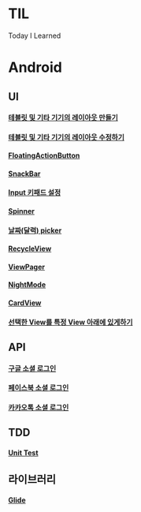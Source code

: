 # TIL
Today I Learned

# Android
## UI
#### [테블릿 및 기타 기기의 레이아웃 만들기](https://github.com/jkey20/TIL/blob/master/Android%20Developer%20Fundamentals%20Course/2020_02_03.md#%EA%B0%80%EB%A1%9C%EB%B0%A9%ED%96%A5%EC%9D%98-%EB%A0%88%EC%9D%B4%EC%95%84%EC%9B%83-%EB%B3%80%ED%98%95-%EB%A7%8C%EB%93%A4%EA%B8%B0)

#### [테블릿 및 기타 기기의 레이아웃 수정하기](https://github.com/jkey20/TIL/blob/master/Android%20Developer%20Fundamentals%20Course/2020_02_08.md#android-fundamentals-053-adaptive-layouts)

#### [FloatingActionButton](https://github.com/jkey20/TIL/blob/master/Android%20Developer%20Fundamentals%20Course/2020_02_07.md#floatingactionbutton-%EB%B3%80%EA%B2%BD)


#### [SnackBar](https://github.com/jkey20/TIL/blob/master/Android%20Developer%20Fundamentals%20Course/2020_02_07.md#snackbar)

#### [Input 키패드 설정](https://github.com/jkey20/TIL/blob/master/Android%20Developer%20Fundamentals%20Course/2020_02_07.md#android-fundamentals-042-input-controls)

#### [Spinner](https://github.com/jkey20/TIL/blob/master/Android%20Developer%20Fundamentals%20Course/2020_02_07.md#spinner-%EC%82%AC%EC%9A%A9)


#### [날짜(달력) picker](https://github.com/jkey20/TIL/blob/master/Android%20Developer%20Fundamentals%20Course/2020_02_07.md#android-fundamentals-043-menus-and-pickers)

#### [RecycleView](https://github.com/jkey20/TIL/blob/master/Android%20Developer%20Fundamentals%20Course/2020_02_07.md#recycleview)

#### [ViewPager](https://github.com/jkey20/TIL/blob/master/TogetherEatProject/2020_02_07.md#glide)

#### [NightMode](https://github.com/jkey20/TIL/blob/master/Android%20Developer%20Fundamentals%20Course/2020_02_08.md#night-mode)

#### [CardView](https://github.com/jkey20/TIL/blob/master/Android%20Developer%20Fundamentals%20Course/2020_02_08.md#cardview)

#### [선택한 View를 특정 View 아래에 있게하기](https://github.com/jkey20/TIL/blob/master/TogetherEatProject/2020_02_08.md#%EC%84%A0%ED%83%9D%ED%95%9C-view%EB%A5%BC-%ED%8A%B9%EC%A0%95-view-%EC%95%84%EB%9E%98%EC%97%90-%EC%9E%88%EA%B2%8C%ED%95%98%EA%B8%B0)

## API
#### [구글 소셜 로그인](https://github.com/jkey20/TIL/blob/master/TogetherEatProject/2020_02_10.md#%EA%B5%AC%EA%B8%80-%EC%86%8C%EC%85%9C-%EB%A1%9C%EA%B7%B8%EC%9D%B8-%EA%B5%AC%ED%98%84)

#### [페이스북 소셜 로그인](https://github.com/jkey20/TIL/blob/master/TogetherEatProject/2020_02_10.md#%EA%B5%AC%EA%B8%80-%EC%86%8C%EC%85%9C-%EB%A1%9C%EA%B7%B8%EC%9D%B8-%EA%B5%AC%ED%98%84)

#### [카카오톡 소셜 로그인](https://github.com/jkey20/TIL/blob/master/TogetherEatProject/2020_02_11.md#%EC%B9%B4%EC%B9%B4%EC%98%A4%ED%86%A1-%EC%86%8C%EC%85%9C-%EB%A1%9C%EA%B7%B8%EC%9D%B8-%EA%B5%AC%ED%98%84)

## TDD
#### [Unit Test](https://github.com/jkey20/TIL/blob/master/Android%20Developer%20Fundamentals%20Course/2020_02_06.md#android-fundamentals-032-unit-tests)

## 라이브러리
#### [Glide](https://github.com/jkey20/TIL/blob/master/TogetherEatProject/2020_02_07.md#glide)

